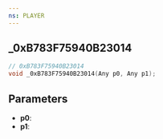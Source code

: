 ```yaml
---
ns: PLAYER
---
```

## _0xB783F75940B23014

```c
// 0xB783F75940B23014
void _0xB783F75940B23014(Any p0, Any p1);
```

## Parameters
* **p0**:
* **p1**:
